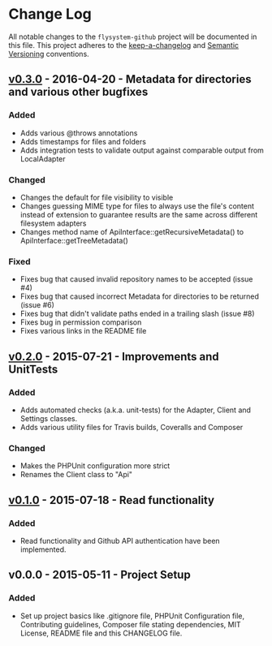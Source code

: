 # Change Log
All notable changes to the `flysystem-github` project will be documented in this 
file. This project adheres to the [keep-a-changelog](http://keepachangelog.com/) 
and [Semantic Versioning](http://semver.org/) conventions.

<!--
## [Unreleased][unreleased]
### Added
### Changed
### Deprecated
### Removed
### Fixed
### Security
-->

## [v0.3.0] - 2016-04-20 - Metadata for directories and various other bugfixes

### Added

- Adds various @throws annotations
- Adds timestamps for files and folders
- Adds integration tests to validate output against comparable output from LocalAdapter

### Changed

- Changes the default for file visibility to visible
- Changes guessing MIME type for files to always use the file's content instead of extension to guarantee results are the same across different filesystem adapters
- Changes method name of ApiInterface::getRecursiveMetadata() to ApiInterface::getTreeMetadata()

### Fixed

- Fixes bug that caused invalid repository names to be accepted (issue #4)
- Fixes bug that caused incorrect Metadata for directories to be returned (issue #6)
- Fixes bug that didn't validate paths ended in a trailing slash (issue #8)
- Fixes bug in permission comparison
- Fixes various links in the README file

## [v0.2.0] - 2015-07-21 - Improvements and UnitTests

### Added

- Adds automated checks (a.k.a. unit-tests) for the Adapter, Client and Settings classes. 
- Adds various utility files for Travis builds, Coveralls and Composer

### Changed

- Makes the PHPUnit configuration more strict
- Renames the Client class to "Api"

## [v0.1.0] - 2015-07-18 - Read functionality

### Added

- Read functionality and Github API authentication have been implemented.

## v0.0.0 - 2015-05-11 - Project Setup

### Added

- Set up project basics like .gitignore file, PHPUnit Configuration file, 
Contributing guidelines, Composer file stating dependencies, MIT License, README 
file and this CHANGELOG file.

[unreleased]: https://github.com/potherca/flysystem-github/compare/v0.3.0...HEAD
[v0.3.0]: https://github.com/potherca/flysystem-github/compare/v0.2.0...v0.3.0
[v0.2.0]: https://github.com/potherca/flysystem-github/compare/v0.1.0...v0.2.0
[v0.1.0]: https://github.com/potherca/flysystem-github/compare/v0.0.0...v0.1.0
[keep-a-changelog]: http://keepachangelog.com/
[Semantic Versioning]: http://semver.org/
